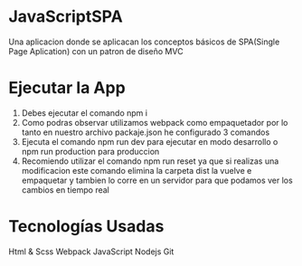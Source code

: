 # JavaScriptSPA
Una aplicacion donde se aplicacan los conceptos básicos de SPA(Single Page Aplication) con un patron de diseño MVC

# Ejecutar la App
 1.  Debes ejecutar el comando npm i 
 2.  Como podras observar utilizamos webpack como empaquetador por lo tanto en nuestro archivo packaje.json he configurado 3 comandos 
 3.  Ejecuta el comando npm run dev  para ejecutar en modo desarrollo o npm run production para produccion 
 4.  Recomiendo utilizar el comando npm run reset ya que si realizas una modificacion este comando elimina la carpeta dist la vuelve e 
     empaquetar y tambien lo corre en un servidor para que podamos ver los cambios en tiempo real 

# Tecnologías Usadas 
Html & Scss
Webpack 
JavaScript
Nodejs 
Git 
